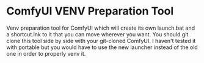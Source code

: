 # ComfyUI VENV Preparation Tool
Venv preparation tool for ComfyUI which will create its own launch.bat and a shortcut.lnk to it that you can move wherever you want.
You should git clone this tool side by side with your git-cloned ComfyUI. I haven't tested it with portable but you would have to use the new launcher instead of the old one in order to properly venv it. 
